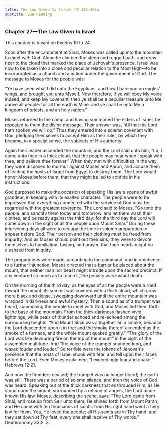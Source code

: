 ```yaml
---
title: The Law Given to Israel PP 303-305a
subtitle: EGW Reading
---
```


### Chapter 27—The Law Given to Israel

This chapter is based on Exodus 19 to 24.

Soon after the encampment at Sinai, Moses was called up into the mountain to meet with God. Alone he climbed the steep and rugged path, and drew near to the cloud that marked the place of Jehovah's presence. Israel was now to be taken into a close and peculiar relation to the Most High—to be incorporated as a church and a nation under the government of God. The message to Moses for the people was:

“Ye have seen what I did unto the Egyptians, and how I bare you on eagles’ wings, and brought you unto Myself. Now therefore, if ye will obey My voice indeed, and keep My covenant, then ye shall be a peculiar treasure unto Me above all people: for all the earth is Mine: and ye shall be unto Me a kingdom of priests, and an holy nation.”

Moses returned to the camp, and having summoned the elders of Israel, he repeated to them the divine message. Their answer was, “All that the Lord hath spoken we will do.” Thus they entered into a solemn covenant with God, pledging themselves to accept Him as their ruler, by which they became, in a special sense, the subjects of His authority.

Again their leader ascended the mountain, and the Lord said unto him, “Lo, I come unto thee in a thick cloud, that the people may hear when I speak with thee, and believe thee forever.” When they met with difficulties in the way, they were disposed to murmur against Moses and Aaron, and accuse them of leading the hosts of Israel from Egypt to destroy them. The Lord would honor Moses before them, that they might be led to confide in his instructions.

God purposed to make the occasion of speaking His law a scene of awful grandeur, in keeping with its exalted character. The people were to be impressed that everything connected with the service of God must be regarded with the greatest reverence. The Lord said to Moses, “Go unto the people, and sanctify them today and tomorrow, and let them wash their clothes, and be ready against the third day: for the third day the Lord will come down in the sight of all the people upon Mount Sinai.” During these intervening days all were to occupy the time in solemn preparation to appear before God. Their person and their clothing must be freed from impurity. And as Moses should point out their sins, they were to devote themselves to humiliation, fasting, and prayer, that their hearts might be cleansed from iniquity.

The preparations were made, according to the command; and in obedience to a further injunction, Moses directed that a barrier be placed about the mount, that neither man nor beast might intrude upon the sacred precinct. If any ventured so much as to touch it, the penalty was instant death.

On the morning of the third day, as the eyes of all the people were turned toward the mount, its summit was covered with a thick cloud, which grew more black and dense, sweeping downward until the entire mountain was wrapped in darkness and awful mystery. Then a sound as of a trumpet was heard, summoning the people to meet with God; and Moses led them forth to the base of the mountain. From the thick darkness flashed vivid lightnings, while peals of thunder echoed and re-echoed among the surrounding heights. “And Mount Sinai was altogether on a smoke, because the Lord descended upon it in fire: and the smoke thereof ascended as the smoke of a furnace, and the whole mount quaked greatly.” “The glory of the Lord was like devouring fire on the top of the mount” in the sight of the assembled multitude. And “the voice of the trumpet sounded long, and waxed louder and louder.” So terrible were the tokens of Jehovah's presence that the hosts of Israel shook with fear, and fell upon their faces before the Lord. Even Moses exclaimed, “I exceedingly fear and quake.” Hebrews 12:21.

And now the thunders ceased; the trumpet was no longer heard; the earth was still. There was a period of solemn silence, and then the voice of God was heard. Speaking out of the thick darkness that enshrouded Him, as He stood upon the mount, surrounded by a retinue of angels, the Lord made known His law. Moses, describing the scene, says: “The Lord came from Sinai, and rose up from Seir unto them; He shined forth from Mount Paran, and He came with ten thousands of saints: from His right hand went a fiery law for them. Yea, He loved the people; all His saints are in Thy hand: and they sat down at Thy feet; every one shall receive of Thy words.” Deuteronomy 33:2, 3.